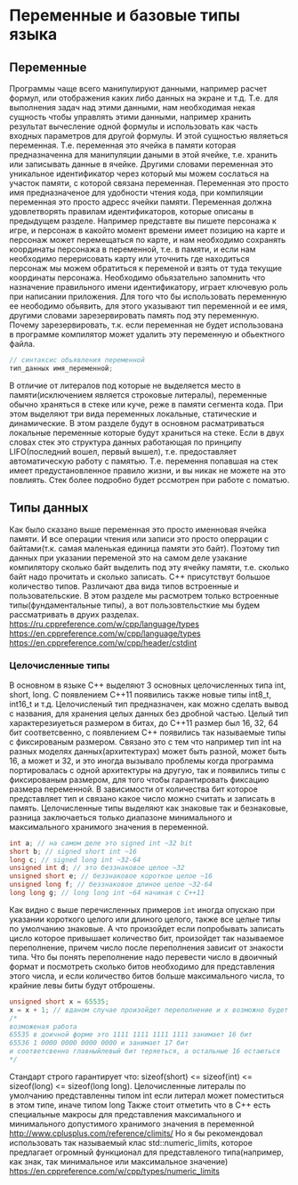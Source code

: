 # Переменные и базовые типы языка
## Переменные
Программы чаще всего манипулируют данными, например расчет формул, или отображения каких либо данных на экране и т.д. Т.е. для выполнения задач над этими данными, нам необходимая некая сущность чтобы управлять этими данными, например хранить результат вычесление одной формулы и использовать как часть входных параметров для другой формулы. И этой сущностью являеться переменная. Т.е. переменная это ячейка в памяти которая предназначенна для манипуляции даными в этой ячейке, т.е. хранить или записывать данные в ячейке. Другими словами переменная это уникальное идентификатор через который мы можем сослаться на участок памяти, с которой связана переменная. Переменная это просто имя предназначеное для удобности чтения кода, при компиляции переменная это просто адресс ячейки памяти. Переменная должна удовлетворять правилам идентификаторов, которые описаны в предыдущем разделе.
Например представте вы пишете персонажа к игре, и персонаж в какойто момент времени имеет позицию на карте и персонаж может перемещаться по карте, и нам необходимо сохранять координаты персонажа в переменной, т.е. в памяти, и если нам необходимо перерисовать карту или уточнить где находиться персонаж мы можем обратиться к переменой и взять от туда текущие координаты персонажа.
Необходимо обьязательно запомнить что назначение правильного имени идентификатору, играет ключевую роль при написании приложения.
Для того что бы использовать переменную ее неободимо обьявить, для этого указывают тип переменной и ее имя, другими словами зарезервировать память под эту переменную. Почему зарезервировать, т.к. если переменная не будет использована в программе компилятор может удалить эту переменную и обьектного файла.
```cpp
// синтаксис обьявления переменной
тип_данных имя_переменной;
```
В отличие от литералов под которые не выделяется место в памяти(исключением является строковые литералы), переменные обычно храняться в стеке или куче, реже в памяти сегмента кода. При этом выделяют три вида переменных локальные, статические и динамические. В этом разделе будут в основном расматриваться локальные переменные которые будут храниться на стеке.
Если в двух словах стек это структура данных работающая по принципу LIFO(последний вошел, первый вышел), т.е. предоставляет автоматическую работу с памятью. Т.е. перемення попавшая на стек имеет предустановленное правило жизни, и вы никак не можете на это повлиять. Стек более подробно будет рссмотрен при работе с поматью.

## Типы данных
Как было сказано выше переменная это просто именновая ячейка памяти. И все операции чтения или записи это просто оперрации с байтами(т.к. самая маленькая единица памяти это байт). Поэтому тип данных при указании переменой это на самом деле узакание компилятору сколько байт выделить под эту ячейку памяти, т.е. сколько байт надо прочитать и сколько записать. С++ присутствут большое количество типов. Различают два вида типов встроенные и пользовательские. В этом разделе мы расмотрем только встроенные типы(фундаментальные типы), а вот пользовтельсткие мы будем рассматривать в друих разделах.
https://ru.cppreference.com/w/cpp/language/types
https://en.cppreference.com/w/cpp/language/types
https://en.cppreference.com/w/cpp/header/cstdint

### Целочисленные типы
В основном в языке С++ выделяют 3 основных целочисленных типа int, short, long. С появлением С++11 появились также новые типы int8_t, int16_t и т.д. Целочисленый тип предназначен, как можно сделать вывод с названия, для хранения целых данных без дробной частью. Целый тип характерезиуеться размером в битах, до С++11 размер был 16, 32, 64 бит соответсвенно, с появлением С++ появились  так называемые типы с фиксированым размером. Связано это с тем что например тип int на разных моделях данных(архитектурах) может быть разной, может быть 16, а может и 32, и это иногда вызывало проблемы когда программа портировалась с одной архитектуры на другую, так и появились типы с фиксированым размером, для того чтобы гарантировать фиксацию размера переменной. В зависимости от количества бит которое представляет тип и связано какое число можно считать и записать в память. Целочисленные типы выделяют как знаковые так и безнаковые, разница заключаеться только диапазоне минимального и максимального хранимого значения в переменной.
```cpp
int a; // на самом деле это signed int ~32 bit
short b; // signed short int ~16
long c; // signed long int ~32-64
unsigned int d; // это беззнаковое целое ~32
unsigned short e; // беззнаковое короткое целое ~16
unsigned long f; // беззнаковое длиное целое ~32-64
long long g; // long long int ~64 начиная с C++11
```
Как видно с выше перечисленных примеров `int` иногда опускаю при указании короткого целого или длиного целого, также все целые типы по умолчанию знаковые.
А что произойдет если попробывать записать цисло которое привышает количество бит, произойдет так называемое переполнение, причем число после переполнения зависит от знакости типа. Что бы понять переполнение надо перевести число в двоичный формат и посмотреть сколько битов необходимо для представления этого числа, и если количество битов больше максимального числа, то крайние левы биты будут отброшены.
```cpp
unsigned short x = 65535;
x = x + 1; // вданом случае произойдет переполнение и x возможно будет равен 0
/*
возможеная работа
65535 в доичной форме это 1111 1111 1111 1111 занимает 16 бит
65536 1 0000 0000 0000 0000 и занимает 17 бит
и соответсвенно главныйлевый бит теряеться, а остальные 16 остаються
*/
```
Стандарт строго гарантирует что:
sizeof(short) <= sizeof(int) <= sizeof(long) <= sizeof(long long).
Целочисленные литералы по умолчанию представленны типом int если литерал может поместиться в этом типе, иначе типом long
Также стоит отметить что в С++ есть специальные макросы для представления максимального и минимального допустимого хранимого значения в переменной
http://www.cplusplus.com/reference/climits/
Но я бы рекомендовал использовать так называемый клас std::numeric_limits, которое предлагает огромный функционал для представленого типа(например, как знак, так минимальное или максимальное значение)
https://en.cppreference.com/w/cpp/types/numeric_limits